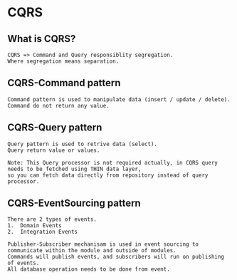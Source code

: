 # CQRS

## What is CQRS?
````
CQRS => Command and Query responsiblity segregation.
Where segregation means separation.
````

## CQRS-Command pattern
````
Command pattern is used to manipulate data (insert / update / delete).
Command do not return any value.
````

## CQRS-Query pattern
````
Query pattern is used to retrive data (select).
Query return value or values.

Note: This Query processor is not required actually, in CQRS query needs to be fetched using THIN data layer,
so you can fetch data directly from repository instead of query processor.
````

## CQRS-EventSourcing pattern
````
There are 2 types of events.
1.  Domain Events
2.  Integration Events

Publisher-Subscriber mechanisam is used in event sourcing to communicate within the module and outside of modules.
Commands will publish events, and subscribers will run on publishing of events.
All database operation needs to be done from event.
````
